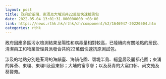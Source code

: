 ```yaml
---
layout: post
title: 政府於荃灣、東涌及大埔派共22萬個快速檢測包
date: 2022-05-04 13:01:31.000000000 +08:00
link: https://news.rthk.hk/rthk/ch/component/k2/1646947-20220504.htm
categories: rthk
---
```


政府因應多區污水檢測結果呈陽性和病毒量相對較高，已陸續向有關地點的居民、清潔員工和物業管理員派發合共約22萬個快速抗原測試包。

涉及的地點分別是荃灣的海韻臺、海韻花園、碧堤半島、縉皇居及麗都花園；東涌的昇薈、東環、東環II及迎東邨；大埔的富亨邨；以及葵青的大窩口邨、尚文苑及葵賢苑。
